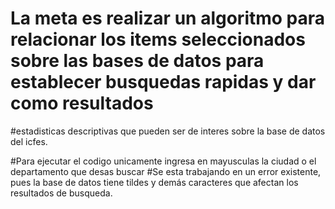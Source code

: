 # La meta es realizar un algoritmo para relacionar los items seleccionados sobre las bases de datos para  establecer busquedas rapidas y dar como resultados
#estadisticas descriptivas que pueden ser de interes sobre la base de datos del icfes.



#Para ejecutar el codigo unicamente ingresa en mayusculas la ciudad o el departamento que desas buscar
#Se esta trabajando en un error existente, pues la base de datos tiene tildes y demás caracteres que afectan los resultados de busqueda. 
